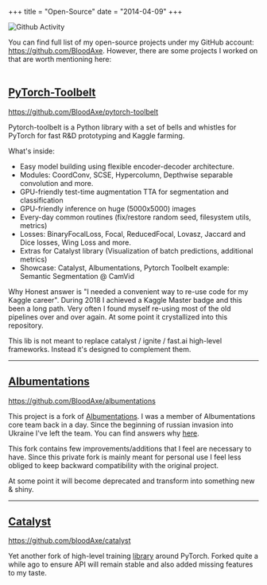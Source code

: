 +++
title = "Open-Source"
date = "2014-04-09"
+++

![Github Activity](/images/github_activity_2020.png)

You can find full list of my open-source projects under my GitHub account: https://github.com/BloodAxe. 
However, there are some projects I worked on that are worth mentioning here:
<br>
<br>


## [PyTorch-Toolbelt](https://github.com/BloodAxe/pytorch-toolbelt)

https://github.com/BloodAxe/pytorch-toolbelt

Pytorch-toolbelt is a Python library with a set of bells and whistles for PyTorch for fast R&D prototyping and Kaggle farming.

What's inside:
* Easy model building using flexible encoder-decoder architecture.
* Modules: CoordConv, SCSE, Hypercolumn, Depthwise separable convolution and more.
* GPU-friendly test-time augmentation TTA for segmentation and classification
* GPU-friendly inference on huge (5000x5000) images
* Every-day common routines (fix/restore random seed, filesystem utils, metrics)
* Losses: BinaryFocalLoss, Focal, ReducedFocal, Lovasz, Jaccard and Dice losses, Wing Loss and more.
* Extras for Catalyst library (Visualization of batch predictions, additional metrics)
* Showcase: Catalyst, Albumentations, Pytorch Toolbelt example: Semantic Segmentation @ CamVid

Why
Honest answer is "I needed a convenient way to re-use code for my Kaggle career". During 2018 I achieved a Kaggle Master badge and this been a long path. Very often I found myself re-using most of the old pipelines over and over again. At some point it crystallized into this repository.

This lib is not meant to replace catalyst / ignite / fast.ai high-level frameworks. Instead it's designed to complement them.
<hr>

## [Albumentations](https://github.com/BloodAxe/albumentations)

https://github.com/BloodAxe/albumentations

This project is a fork of [Albumentations](https://github.com/albumentations-team/albumentations).
I was a member of Albumentations core team back in a day. Since the beginning of russian invasion into Ukraine I've left
the team. You can find answers why [here](https://www.linkedin.com/posts/cvtalks_github-albumentations-teamalbumentations-activity-6904157323959627776-POEi?utm_source=share&utm_medium=member_desktop).

This fork contains few improvements/additions that I feel are necessary to have. 
Since this private fork is mainly meant for personal use I feel less obliged to keep backward compatibility with the original project.

At some point it will become deprecated and transform into something new & shiny.

<hr>

## [Catalyst](https://github.com/bloodAxe/catalyst)

https://github.com/bloodAxe/catalyst

Yet another fork of high-level training [library](https://github.com/catalyst-team/catalyst) around PyTorch. 
Forked quite a while ago to ensure API will remain stable and also added missing features to my taste.